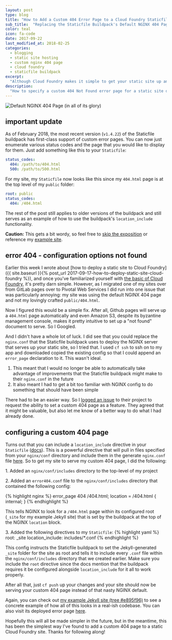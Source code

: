 ```yaml
---
layout: post
type: blog
title: "How to Add a Custom 404 Error Page to a Cloud Foundry Staticfile Buildpack Site"
sub_title:  "Replacing the Staticfile Buildpack's Default NGINX 404 Page"
color: teal
icon: fa-code
date: 2017-09-22
last_modified_at: 2018-02-25
categories:
  - blogging
  - static site hosting
  - custom nginx 404 page
  - cloud foundry
  - staticfile buildpack
excerpt:
  "Although Cloud Foundry makes it simple to get your static site up and running on the web, getting rid of the default NGINX 404 page can be a bit tricky. This post will walk you through tweaking the Staticfile buildpack's NGINX config to serve custom error pages."
description:
  "How to specify a custom 404 Not Found error page for a static site deployed to Cloud Foundry using the Staticfile buildpack."
---
```


<div>
<img src="https://s3.amazonaws.com/images.downey.io/blog/default-nginx-404-error-page.png" alt="Default NGINX 404 Page (in all of its glory)">
</div>

## important update
As of February 2018, the most recent version (`v1.4.22`) of the Staticfile buildpack has first-class support of custom error pages. You can now just enumerate various status codes and the page that you would like to display for them. Just add something like this to your `Staticfile`:

```yaml
status_codes:
  404: /path/to/404.html
  500: /path/to/500.html
```

For my site, my `Staticfile` now looks like this since my `404.html` page is at the top level of my `public` folder:

```yaml
root: public
status_codes:
  404: /404.html
```

The rest of the post still applies to older versions of the buildpack and still serves as an example of how to use the buildpack's `location_include` functionality.

**Caution:** This gets a bit wordy, so feel free to [skip the exposition](#configuring-a-custom-404-page) or reference my [example site](https://github.com/tcdowney/jekyll-cf-static-site-example).

## error 404 - configuration options not found

Earlier this week I wrote about [how to deploy a static site to Cloud Foundry]({{ site.baseurl }}{% post_url 2017-09-17-how-to-deploy-static-site-cloud-foundry %}), and once you've familiarized yourself with [the basic of Cloud Foundry](https://pivotal.io/platform/pcf-tutorials/getting-started-with-pivotal-cloud-foundry/introduction), it's pretty darn simple. However, as I migrated one of my sites over from GitLab pages over to Pivotal Web Services I did run into one issue that was particularly annoying: my site was using the default NGINX 404 page and not my lovingly crafted `public/404.html`.

Now I figured this would be a simple fix. After all, Github pages will serve up a `404.html` page automatically and even Amazon S3, despite its byzantine management console, makes it pretty intuitive to set up a "not found" document to serve. So I Googled.

And I didn't have a whole lot of luck. I did see that you could replace the `nginx.conf` that the Staticfile buildpack uses to deploy the NGINX server that serves up your static site, so I tried that. I used `cf ssh` to ssh on to my app and downloaded copied the existing config so that I could append an `error_page` declaration to it. This wasn't ideal.

1. This meant that I would no longer be able to automatically take advantage of improvements that the Staticfile buildpack might make to their `nginx.conf` in the future
1. It also meant I had to get a bit too familiar with NGINX config to do something that should have been simple

There had to be an easier way. So I [logged an issue](https://github.com/cloudfoundry/staticfile-buildpack/issues/116) to their project to request the ability to set a custom 404 page as a feature. They agreed that it might be valuable, but also let me know of a better way to do what I had already done.

## configuring a custom 404 page

Turns out that you can include a `location_include` directive in your `Staticfile` ([docs](https://docs.cloudfoundry.org/buildpacks/staticfile/index.html#config-process)). This is a powerful directive that will pull in files specified from your `nginx/conf` directory and include them in the generate `nginx.conf` file [here](https://github.com/cloudfoundry/staticfile-buildpack/blob/c88520c67ec01659751c88acafeee50e059d7852/src/staticfile/finalize/data.go#L121). So to get my site to serve my custom 404 page, I did the following:

1\. Added an `nginx/conf/includes` directory to the top-level of my project

2\. Added an `error404.conf` file to the `nginx/conf/includes` directory that contained the following config:

{% highlight nginx %}
error_page 404 /404.html;
location = /404.html {
  internal;
}
{% endhighlight %}

This tells NGINX to look for a `/404.html` page within its configured root (`_site` for my example Jekyll site) that is set by the buildpack at the top of the NGINX `location` block.

3\. Added the following directives to my `Staticfile`:
{% highlight yaml %}
root: _site
location_include: includes/*.conf
{% endhighlight %}

This config instructs the Staticfile buildpack to set the Jekyll-generated `_site` folder for the site as root and tells it to include every `.conf` file within the `nginx/conf/includes` directory that we created earlier. Make sure you include the `root` directive since the docs mention that the buildpack requires it be configured alongside `location_include` for it all to work properly.

After all that, just `cf push` up your changes and your site should now be serving your custom 404 page instead of that nasty NGINX default.

Again, you can check out [my example Jekyll site (tree #e895f96)](https://github.com/tcdowney/jekyll-cf-static-site-example/tree/e895f962017b9447899c21518fb018cf4eb1f126) to see a concrete example of how all of this looks in a real-ish codebase. You can also visit its deployed error page [here](https://jekyll.cfapps.io/i-dont-exist).

Hopefully this will all be made simpler in the future, but in the meantime, this has been the simplest way I've found to add a custom 404 page to a static Cloud Foundry site. Thanks for following along!
